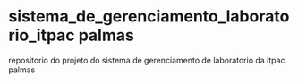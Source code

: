 # sistema_de_gerenciamento_laboratorio_itpac palmas
 repositorio do projeto do sistema de gerenciamento de laboratorio da itpac palmas 
